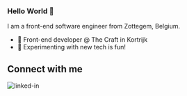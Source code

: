 ### Hello World 👋

I am a front-end software engineer from Zottegem, Belgium.

- 🔭 Front-end developer @ The Craft in Kortrijk
- 🌱 Experimenting with new tech is fun!
  <br>

## Connect with me

[<img align="left" alt="linked-in" src="https://img.shields.io/badge/linkedin-%230077B5.svg?&style=for-the-badge&logo=linkedin&logoColor=white" />](https://www.linkedin.com/in/pieter-vleminckx-961663151/)
<br>